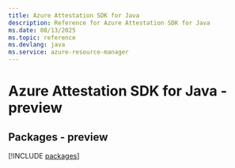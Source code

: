 ```yaml
---
title: Azure Attestation SDK for Java
description: Reference for Azure Attestation SDK for Java
ms.date: 08/13/2025
ms.topic: reference
ms.devlang: java
ms.service: azure-resource-manager
---
```

# Azure Attestation SDK for Java - preview
## Packages - preview
[!INCLUDE [packages](attestation-index.md)]
